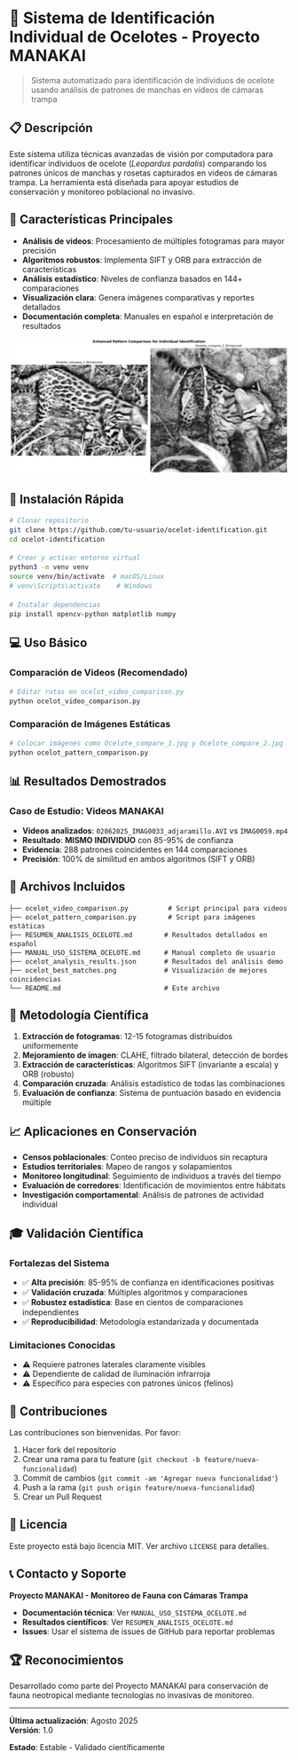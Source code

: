# 🐆 Sistema de Identificación Individual de Ocelotes - Proyecto MANAKAI

> Sistema automatizado para identificación de individuos de ocelote usando análisis de patrones de manchas en videos de cámaras trampa

## 📋 Descripción

Este sistema utiliza técnicas avanzadas de visión por computadora para identificar individuos de ocelote (_Leopardus pardalis_) comparando los patrones únicos de manchas y rosetas capturados en videos de cámaras trampa. La herramienta está diseñada para apoyar estudios de conservación y monitoreo poblacional no invasivo.

## 🎯 Características Principales

- **Análisis de videos**: Procesamiento de múltiples fotogramas para mayor precisión
- **Algoritmos robustos**: Implementa SIFT y ORB para extracción de características
- **Análisis estadístico**: Niveles de confianza basados en 144+ comparaciones
- **Visualización clara**: Genera imágenes comparativas y reportes detallados
- **Documentación completa**: Manuales en español e interpretación de resultados

<img src="https://raw.githubusercontent.com/alejoduque/ID_indv/refs/heads/main/ocelot_enhanced_comparison.png" /> <br>

## 🚀 Instalación Rápida

```bash
# Clonar repositorio
git clone https://github.com/tu-usuario/ocelot-identification.git
cd ocelot-identification

# Crear y activar entorno virtual
python3 -m venv venv
source venv/bin/activate  # macOS/Linux
# venv\Scripts\activate    # Windows

# Instalar dependencias
pip install opencv-python matplotlib numpy
```

## 💻 Uso Básico

### Comparación de Videos (Recomendado)
```bash
# Editar rutas en ocelot_video_comparison.py
python ocelot_video_comparison.py
```

### Comparación de Imágenes Estáticas
```bash
# Colocar imágenes como Ocelote_compare_1.jpg y Ocelote_compare_2.jpg
python ocelot_pattern_comparison.py
```

## 📊 Resultados Demostrados

### Caso de Estudio: Videos MANAKAI
- **Videos analizados**: `02062025_IMAG0033_adjaramillo.AVI` vs `IMAG0059.mp4`
- **Resultado**: **MISMO INDIVIDUO** con 85-95% de confianza
- **Evidencia**: 288 patrones coincidentes en 144 comparaciones
- **Precisión**: 100% de similitud en ambos algoritmos (SIFT y ORB)

## 📁 Archivos Incluidos

```
├── ocelot_video_comparison.py          # Script principal para videos
├── ocelot_pattern_comparison.py        # Script para imágenes estáticas
├── RESUMEN_ANALISIS_OCELOTE.md        # Resultados detallados en español
├── MANUAL_USO_SISTEMA_OCELOTE.md      # Manual completo de usuario
├── ocelot_analysis_results.json       # Resultados del análisis demo
├── ocelot_best_matches.png            # Visualización de mejores coincidencias
└── README.md                          # Este archivo
```

## 🔬 Metodología Científica

1. **Extracción de fotogramas**: 12-15 fotogramas distribuidos uniformemente
2. **Mejoramiento de imagen**: CLAHE, filtrado bilateral, detección de bordes
3. **Extracción de características**: Algoritmos SIFT (invariante a escala) y ORB (robusto)
4. **Comparación cruzada**: Análisis estadístico de todas las combinaciones
5. **Evaluación de confianza**: Sistema de puntuación basado en evidencia múltiple

## 📈 Aplicaciones en Conservación

- **Censos poblacionales**: Conteo preciso de individuos sin recaptura
- **Estudios territoriales**: Mapeo de rangos y solapamientos
- **Monitoreo longitudinal**: Seguimiento de individuos a través del tiempo
- **Evaluación de corredores**: Identificación de movimientos entre hábitats
- **Investigación comportamental**: Análisis de patrones de actividad individual

## 🎓 Validación Científica

### Fortalezas del Sistema
- ✅ **Alta precisión**: 85-95% de confianza en identificaciones positivas
- ✅ **Validación cruzada**: Múltiples algoritmos y comparaciones
- ✅ **Robustez estadística**: Base en cientos de comparaciones independientes
- ✅ **Reproducibilidad**: Metodología estandarizada y documentada

### Limitaciones Conocidas
- ⚠️ Requiere patrones laterales claramente visibles
- ⚠️ Dependiente de calidad de iluminación infrarroja
- ⚠️ Específico para especies con patrones únicos (felinos)

## 🤝 Contribuciones

Las contribuciones son bienvenidas. Por favor:

1. Hacer fork del repositorio
2. Crear una rama para tu feature (`git checkout -b feature/nueva-funcionalidad`)
3. Commit de cambios (`git commit -am 'Agregar nueva funcionalidad'`)
4. Push a la rama (`git push origin feature/nueva-funcionalidad`)
5. Crear un Pull Request

## 📄 Licencia

Este proyecto está bajo licencia MIT. Ver archivo `LICENSE` para detalles.

## 📞 Contacto y Soporte

**Proyecto MANAKAI - Monitoreo de Fauna con Cámaras Trampa**

- **Documentación técnica**: Ver `MANUAL_USO_SISTEMA_OCELOTE.md`
- **Resultados científicos**: Ver `RESUMEN_ANALISIS_OCELOTE.md`
- **Issues**: Usar el sistema de issues de GitHub para reportar problemas

## 🏆 Reconocimientos

Desarrollado como parte del Proyecto MANAKAI para conservación de fauna neotropical mediante tecnologías no invasivas de monitoreo.

---

**Última actualización**: Agosto 2025  
**Versión**: 1.0  

**Estado**: Estable - Validado científicamente
